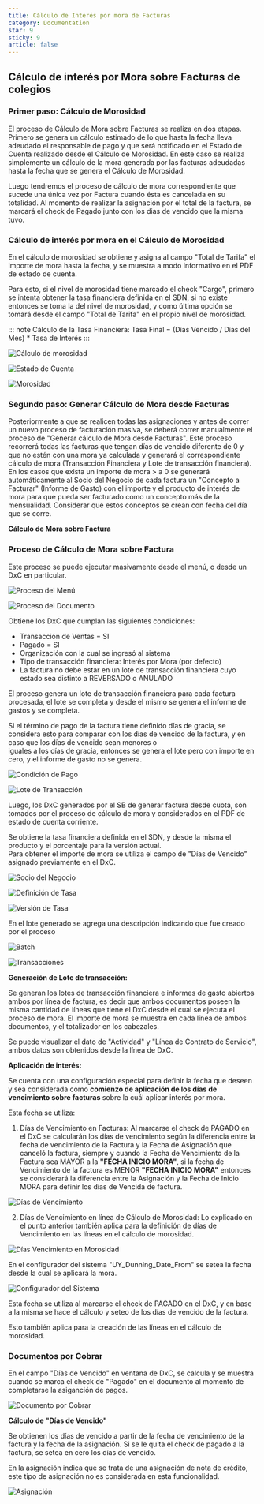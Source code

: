 ```yaml
---
title: Cálculo de Interés por mora de Facturas
category: Documentation
star: 9
sticky: 9
article: false
---
```


## Cálculo de interés por Mora sobre Facturas de colegios

### Primer paso: Cálculo de Morosidad

El proceso de Cálculo de Mora sobre Facturas se realiza en dos etapas. Primero se genera un cálculo estimado de lo que hasta la fecha lleva adeudado el responsable de pago y que será notificado en el Estado de Cuenta realizado desde el Cálculo de Morosidad. En este caso se realiza simplemente un cálculo de la mora generada por las facturas adeudadas hasta la fecha que se genera el Cálculo de Morosidad.

Luego tendremos el proceso de cálculo de mora correspondiente que sucede una única vez por Factura cuando ésta es cancelada en su totalidad. Al momento de realizar la asignación por el total de la factura, se marcará el check de Pagado junto con los dias de vencido que la misma tuvo. 

### Cálculo de interés por mora en el Cálculo de Morosidad

En el cálculo de morosidad se obtiene y asigna al campo "Total de Tarifa" el importe de mora hasta la fecha, y se muestra a modo informativo en el PDF de estado de cuenta.

Para esto, si el nivel de morosidad tiene marcado el check "Cargo", primero se intenta obtener la tasa financiera definida en el SDN, si no existe entonces se toma la del nivel de morosidad, y como última opción se tomará desde el campo "Total de Tarifa" en el propio nivel de morosidad.

::: note
Cálculo de la Tasa Financiera:
Tasa Final = (Días Vencido / Días del Mes) * Tasa de Interés
:::

![Cálculo de morosidad](/assets/img/docs/balance-management/bam-default-image1.png)

![Estado de Cuenta](/assets/img/docs/balance-management/bam-default-image2.png)

![Morosidad](/assets/img/docs/balance-management/bam-default-image3.png)

### Segundo paso: Generar Cálculo de Mora desde Facturas

Posteriormente a que se realicen todas las asignaciones y antes de correr un nuevo proceso de facturación masiva, se deberá correr manualmente el proceso de "Generar cálculo de Mora desde Facturas". Este proceso recorrerá todas las facturas que tengan días de vencido diferente de 0 y que no estén con una mora ya calculada y generará el correspondiente cálculo de mora (Transacción Financiera y Lote de transacción financiera). En los casos que exista un importe de mora > a 0 se generará automáticamente al Socio del Negocio de cada factura un "Concepto a Facturar" (Informe de Gasto) con el importe y el producto de interés de mora para que pueda ser facturado como un concepto más de la mensualidad. Considerar que estos conceptos se crean con fecha del día que se corre.

**Cálculo de Mora sobre Factura**

### Proceso de Cálculo de Mora sobre Factura

Este proceso se puede ejecutar masivamente desde el menú, o desde un DxC en particular.

![Proceso del Menú](/assets/img/docs/balance-management/bam-default-image6.png)

![Proceso del Documento](/assets/img/docs/balance-management/bam-default-image7.png)

Obtiene los DxC que cumplan las siguientes condiciones:

* Transacción de Ventas = SI
* Pagado = SI
* Organización con la cual se ingresó al sistema
* Tipo de transacción financiera: Interés por Mora (por defecto)
* La factura no debe estar en un lote de transacción financiera cuyo estado sea distinto a REVERSADO o ANULADO

El proceso genera un lote de transacción financiera para cada factura procesada, el lote se completa y desde el mismo se genera el informe de gastos y se completa.

Si el término de pago de la factura tiene definido días de gracia, se considera esto para comparar con los días de vencido de la factura, y en caso que los días de vencido sean menores o  
iguales a los días de gracia, entonces se genera el lote pero con importe en cero, y el informe de gasto no se genera.

![Condición de Pago](/assets/img/docs/balance-management/bam-default-image8.png)

![Lote de Transacción](/assets/img/docs/balance-management/bam-default-image9.png)

Luego, los DxC generados por el SB de generar factura desde cuota, son tomados por el proceso de cálculo de mora y considerados en el PDF de estado de cuenta corriente.

Se obtiene la tasa financiera definida en el SDN, y desde la misma el producto y el porcentaje para la versión actual.  
Para obtener el importe de mora se utiliza el campo de "Días de Vencido" asignado previamente en el DxC.

![Socio del Negocio](/assets/img/docs/balance-management/bam-default-image10.png)

![Definición de Tasa](/assets/img/docs/balance-management/bam-default-image11.png)

![Versión de Tasa](/assets/img/docs/balance-management/bam-default-image12.png)

En el lote generado se agrega una descripción indicando que fue creado por el proceso

![Batch](/assets/img/docs/balance-management/bam-default-image13.png)

![Transacciones](/assets/img/docs/balance-management/bam-default-image14.png)

**Generación de Lote de transacción:**

Se generan los lotes de transacción financiera e informes de gasto abiertos ambos por línea de factura, es decir que ambos documentos poseen la misma cantidad de líneas que tiene el DxC desde el cual se ejecuta el proceso de mora. El importe de mora se muestra en cada línea de ambos documentos, y el totalizador en los cabezales.

Se puede visualizar el dato de "Actividad" y "Línea de Contrato de Servicio", ambos datos son obtenidos desde la línea de DxC.

**Aplicación de interés:**

Se cuenta con una configuración especial para definir la fecha que deseen y sea considerada como **comienzo de aplicación de los días de vencimiento sobre facturas** sobre la cuál aplicar interés por mora.

Esta fecha se utiliza:

1. Días de Vencimiento en Facturas: Al marcarse el check de PAGADO en el DxC se calcularán los días de vencimiento según la diferencia entre la fecha de vencimiento de la Factura y la Fecha de Asignación que canceló la factura, siempre y cuando la Fecha de Vencimiento de la Factura sea MAYOR a la **"FECHA INICIO MORA"**, si la fecha de Vencimiento de la factura es MENOR **"FECHA INICIO MORA"** entonces se considerará la diferencia entre la Asignación y la Fecha de Inicio MORA para definir los días de Vencida de factura.

![Días de Vencimiento](/assets/img/docs/balance-management/bam-default-image15.png)

2. Días de Vencimiento en línea de Cálculo de Morosidad: Lo explicado en el punto anterior también aplica para la definición de días de Vencimiento en las líneas en el cálculo de morosidad.

![Días Vencimiento en Morosidad](/assets/img/docs/balance-management/bam-default-image16.png)

En el configurador del sistema "UY_Dunning_Date_From" se setea la fecha desde la cual se aplicará la mora.

![Configurador del Sistema](/assets/img/docs/balance-management/bam-default-image17.png)

Esta fecha se utiliza al marcarse el check de PAGADO en el DxC, y en base a la misma se hace el cálculo y seteo de los días de vencido de la factura.

Esto también aplica para la creación de las líneas en el cálculo de morosidad.

### Documentos por Cobrar

En el campo "Días de Vencido" en ventana de DxC, se calcula y se muestra cuando se marca el check de "Pagado" en el documento al momento de completarse la asiganción de pagos.

![Documento por Cobrar](/assets/img/docs/balance-management/bam-default-image4.png)

**Cálculo de "Días de Vencido"**

Se obtienen los días de vencido a partir de la fecha de vencimiento de la factura y la fecha de la asignación. Si se le quita el check de pagado a la factura, se setea en cero los días de vencido.

En la asignación indica que se trata de una asignación de nota de crédito, este tipo de asignación no es considerada en esta funcionalidad.

![Asignación](/assets/img/docs/balance-management/bam-default-image5.png)